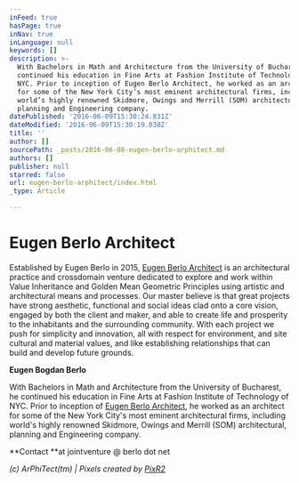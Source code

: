 ```yaml
---
inFeed: true
hasPage: true
inNav: true
inLanguage: null
keywords: []
description: >-
  With Bachelors in Math and Architecture from the University of Bucharest, he
  continued his education in Fine Arts at Fashion Institute of Technology of
  NYC. Prior to inception of Eugen Berlo Architect, he worked as an architect
  for some of the New York City’s most eminent architectural firms, including
  world’s highly renowned Skidmore, Owings and Merrill (SOM) architectural,
  planning and Engineering company.
datePublished: '2016-06-09T15:30:24.831Z'
dateModified: '2016-06-09T15:30:19.030Z'
title: ''
author: []
sourcePath: _posts/2016-06-08-eugen-berlo-arphitect.md
authors: []
publisher: null
starred: false
url: eugen-berlo-arphitect/index.html
_type: Article

---
```

# Eugen Berlo Architect

Established by Eugen Berlo in 2015, [Eugen Berlo Architect][0] is an architectural practice and crossdomain venture dedicated to explore and work within Value Inheritance and Golden Mean Geometric Principles using artistic and architectural means and processes. Our master believe is that great projects have strong aesthetic, functional and social ideas clad onto a core vision, engaged by both the client and maker, and able to create life and prosperity to the inhabitants and the surrounding community. With each project we push for simplicity and innovation, all with respect for environment, and site cultural and material values, and like establishing relationships that can build and develop future grounds.

**Eugen Bogdan Berlo**

With Bachelors in Math and Architecture from the University of Bucharest, he continued his education in Fine Arts at Fashion Institute of Technology of NYC. Prior to inception of [Eugen Berlo Architect][0], he worked as an architect for some of the New York City's most eminent architectural firms, including world's highly renowned Skidmore, Owings and Merrill (SOM) architectural, planning and Engineering company.

**Contact **at jointventure @ berlo dot net

_(c) ArPhiTect(tm) | Pixels created by [PixR2][1]_

[0]: http://www.berlo.ro/
[1]: http://pixr2.com/